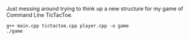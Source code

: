 Just messing around trying to think up a new structure for my game of Command Line TicTacToe.

	g++ main.cpp tictactoe.cpp player.cpp -o game
	./game